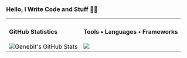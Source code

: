 ### **Hello, I Write Code and Stuff** 👨‍💻

<table>
  <tr>
    <td valign="top">
      <h4>GitHub Statistics</h4>
      <img src="https://github-readme-stats.vercel.app/api?username=genebit&show_icons=true&title_color=fff&icon_color=79ff97&text_color=9f9f9f&bg_color=151515" alt="Genebit's GitHub Stats">
    </td>
    <td valign="top">
      <h4>Tools • Languages • Frameworks</h4>
      <img src="https://skillicons.dev/icons?i=html,css,js,scss,php,nodejs,express,laravel,dotnet,python,java,unity,md,latex,c,cs,dart,mysql,mongodb,firebase,gcp,sqlite&perline=10"/>
    </td>
  </tr>
</table>
